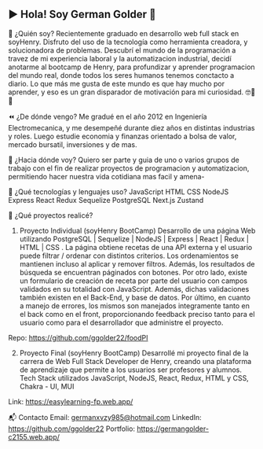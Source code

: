 ▶️ Hola! Soy German Golder 🙂
--------------------------------------
👋 ¿Quién soy?
Recientemente graduado en desarrollo web full stack en soyHenry. Disfruto del uso de la tecnología como herramienta creadora, y solucionadora de problemas. Descubrí el mundo de la programación a travez de mi experiencia laboral y la automatizacion industrial, decidí anotarme al bootcamp de Henry, para profundizar y aprender programacion del mundo real, donde todos los seres humanos tenemos conctacto a diario. 
Lo que más me gusta de este mundo es que hay mucho por aprender, y eso es un gran disparador de motivación para mi curiosidad. 🤓🧠🚀

⏪ ¿De dónde vengo?
Me gradué en el año 2012 en Ingeniería Electromecanica, y me desempeñé durante diez años en distintas industrias y roles. Luego estudie economia y finanzas orientado a bolsa de valor, mercado bursatil, inversiones y de mas.

🔭 ¿Hacia dónde voy?
Quiero ser parte y guia de uno o varios grupos de trabajo con el fin de realizar proyectos de programacion y automatizacion, permitiendo hacer nuestra vida cotidiana mas facil y amena- 

🧰 ¿Qué tecnologías y lenguajes uso?
JavaScript
HTML
CSS
NodeJS
Express
React
Redux
Sequelize
PostgreSQL
Next.js
Zustand

📂 ¿Qué proyectos realicé?
1. Proyecto Individual (soyHenry BootCamp)
Desarrollo de una página Web utilizando PostgreSQL | Sequelize | NodeJS | Express | React | Redux | HTML | CSS . La página obtiene recetas de una API externa y el usuario puede filtrar / ordenar con distintos criterios. 
Los ordenamientos se mantienen incluso al aplicar y remover filtros. Además, los resultados de búsqueda se encuentran páginados con botones. Por otro lado, existe un formulario de creación de receta por parte del usuario con campos validados en su totalidad con JavaScript. Además, dichas validaciones también existen en el Back-End, y base de datos. Por último, en cuanto a manejo de errores, los mismos son manejados integramente tanto en el back como en el front, proporcionando feedback preciso tanto para el usuario como para el desarrollador que administre el proyecto.

Repo: https://github.com/ggolder22/foodPI

2. Proyecto Final (soyHenry BootCamp)
Desarrollé mi proyecto final de la carrera de Web Full Stack Developer de Henry, creando una plataforma de aprendizaje que permite a los usuarios ser profesores y alumnos. Tech Stack utilizados JavaScript, NodeJS, React, Redux, HTML y CSS, Chakra - UI, MUI 


Link: https://easylearning-fp.web.app/

📬 Contacto
Email: germanxvzy985@hotmail.com
LinkedIn: https://github.com/ggolder22
Portfolio: https://germangolder-c2155.web.app/
